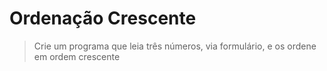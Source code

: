 # Ordenação Crescente

>  Crie um programa que leia três números, via formulário, e os ordene em ordem crescente